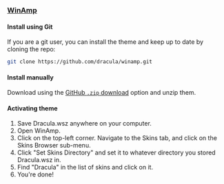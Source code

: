 ### [WinAmp](https://www.winamp.com/)

#### Install using Git

If you are a git user, you can install the theme and keep up to date by cloning the repo:

```bash
git clone https://github.com/dracula/winamp.git
```

#### Install manually

Download using the [GitHub `.zip` download](https://github.com/dracula/winamp/archive/master.zip) option and unzip them.

#### Activating theme

1. Save Dracula.wsz anywhere on your computer.
2. Open WinAmp.
3. Click on the top-left corner. Navigate to the Skins tab, and click on the Skins Browser sub-menu.
4. Click "Set Skins Directory" and set it to whatever directory you stored Dracula.wsz in.
5. Find "Dracula" in the list of skins and click on it.
6. You're done!
